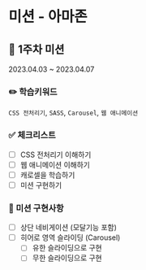 # 미션 - 아마존

## 🎯 1주차 미션

2023.04.03 ~ 2023.04.07

### ✏️ 학습키워드

`CSS 전처리기`, `SASS`, `Carousel`, `웹 애니메이션`

### ✅ 체크리스트

- [ ] CSS 전처리기 이해하기
- [ ] 웹 애니메이션 이해하기
- [ ] 캐로셀을 학습하기
- [ ] 미션 구현하기

### 📝 미션 구현사항

- [ ] 상단 네비게이션 (모달기능 포함)
- [ ] 히어로 영역 슬라이딩 (Carousel)
  - [ ] 유한 슬라이딩으로 구현
  - [ ] 무한 슬라이딩으로 구현
